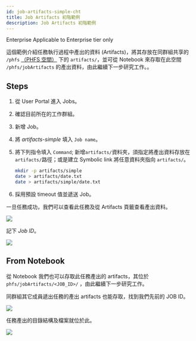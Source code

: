 ```yaml
---
id: job-artifacts-simple-cht
title: Job Artifacts 初階範例
description: Job Artifacts 初階範例
---
```


<div class="ee-only tooltip">Enterprise
  <span class="tooltiptext">Applicable to Enterprise tier only</span>
</div>

這個範例介紹任務執行過程中產出的資料 (Artifacts)，將其存放在同群組共享的 `/phfs` [（PHFS 空間）](../design/phfs) 下的 `artifacts/`，並可從 Notebook 來存取在此空間 `/phfs/jobArtifacts` 的產出資料，由此繼續下一步研究工作。。

## Steps

1. 從 User Portal 進入 Jobs。
2. 確認目前所在的工作群組。
3. 新增 Job。
4. 將 *artifacts-simple* 填入 `Job name`。
5. 將下列指令填入 `Command`; 新增`artifacts/`資料夾，須指定將產出資料存放在 `artifacts/`路徑；或是建立 Symbolic link 將任意資料夾指向 `artifacts/`。

    ```bash
    mkdir -p artifacts/simple
    date > artifacts/date.txt
    date > artifacts/simple/date.txt
    ```

6. 採用預設 timeout 值並遞送 Job。

一旦任務成功，我們可以查看此任務及從 Artifacts 頁籤查看產出資料。

![](assets/jart_simple_file.png)

記下 *Job ID*。

![](assets/jart_simple_job.png)

## From Notebook

從 Notebook 我們也可以存取此任務產出的 artifacts，其位於  `phfs/jobArtifacts/<JOB_ID>/` ，由此繼續下一步研究工作。

同群組其它成員遞出任務的產出 artifacts 也能存取，找到我們先前的 JOB ID。

![](assets/jart_simple_nb_1.png)

任務產出的目錄結構及檔案就位於此。

![](assets/jart_simple_nb_2.png)